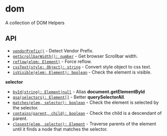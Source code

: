 dom
===
A collection of DOM Helpers


## API
- [`vendorPrefix()`](https://github.com/takumiao13/js-wheels/tree/master/packages/dom/src/vendorPrefix.js) - Detect Vendor Prefix.
- [`getScrollbarWidth(): number`](https://github.com/takumiao13/js-wheels/tree/master/packages/dom/src/getScrollbarWidth.js) - Get browser Scrollbar width.
- [`reflow(elem: Element)`](https://github.com/takumiao13/js-wheels/tree/master/packages/dom/src/reflow.js) - Force reflow.
- [`cssText(style: Object): string`](https://github.com/takumiao13/js-wheels/tree/master/packages/dom/src/cssText.js) - Convert style object to css text.
- [`isVisible(elem: Element): boolean`](https://github.com/takumiao13/js-wheels/tree/master/packages/dom/src/isVisible.js) - Check the element is visible.

**selector**

- [`byId(string): Element|null`](https://github.com/takumiao13/js-wheels/tree/master/packages/dom/src/byId.js) - Alias **document.getElementById**
- [`qsa(selectors): Element[]`](https://github.com/takumiao13/js-wheels/tree/master/packages/dom/src/qsa.js) - Better **querySelectorAll**.
- [`matches(elem, selector): boolean`](https://github.com/takumiao13/js-wheels/tree/master/packages/dom/src/matches.js) - Check the element is selected by the selector.
- [`contains(parent, child): boolean`](https://github.com/takumiao13/js-wheels/tree/master/packages/dom/src/contains.js) - Check the child is a descendant of parent.
- [`closest(elem, selector): Element`](https://github.com/takumiao13/js-wheels/tree/master/packages/dom/src/closest.js) - Traverse parents of the element until it finds a node that matches the selector.